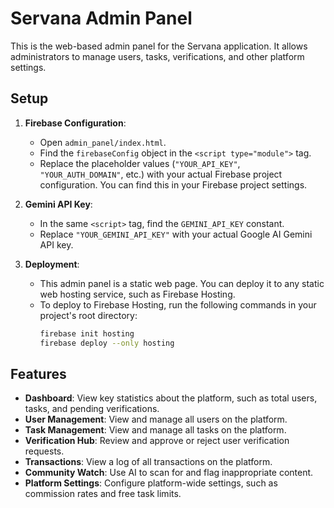# Servana Admin Panel

This is the web-based admin panel for the Servana application. It allows administrators to manage users, tasks, verifications, and other platform settings.

## Setup

1.  **Firebase Configuration**:
    * Open `admin_panel/index.html`.
    * Find the `firebaseConfig` object in the `<script type="module">` tag.
    * Replace the placeholder values (`"YOUR_API_KEY"`, `"YOUR_AUTH_DOMAIN"`, etc.) with your actual Firebase project configuration. You can find this in your Firebase project settings.

2.  **Gemini API Key**:
    * In the same `<script>` tag, find the `GEMINI_API_KEY` constant.
    * Replace `"YOUR_GEMINI_API_KEY"` with your actual Google AI Gemini API key.

3.  **Deployment**:
    * This admin panel is a static web page. You can deploy it to any static web hosting service, such as Firebase Hosting.
    * To deploy to Firebase Hosting, run the following commands in your project's root directory:
        ```bash
        firebase init hosting
        firebase deploy --only hosting
        ```

## Features

* **Dashboard**: View key statistics about the platform, such as total users, tasks, and pending verifications.
* **User Management**: View and manage all users on the platform.
* **Task Management**: View and manage all tasks on the platform.
* **Verification Hub**: Review and approve or reject user verification requests.
* **Transactions**: View a log of all transactions on the platform.
* **Community Watch**: Use AI to scan for and flag inappropriate content.
* **Platform Settings**: Configure platform-wide settings, such as commission rates and free task limits.